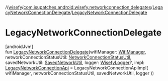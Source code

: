 //[wisefy](../../../index.md)/[com.isupatches.android.wisefy.networkconnection.delegates](../index.md)/[LegacyNetworkConnectionDelegate](index.md)/[LegacyNetworkConnectionDelegate](-legacy-network-connection-delegate.md)

# LegacyNetworkConnectionDelegate

[androidJvm]\
fun [LegacyNetworkConnectionDelegate](-legacy-network-connection-delegate.md)(wifiManager: [WifiManager](https://developer.android.com/reference/kotlin/android/net/wifi/WifiManager.html), networkConnectionStatusUtil: [NetworkConnectionStatusUtil](../../com.isupatches.android.wisefy.networkconnectionstatus/-network-connection-status-util/index.md), savedNetworkUtil: [SavedNetworkUtil](../../com.isupatches.android.wisefy.savednetworks/-saved-network-util/index.md), logger: [WisefyLogger](../../com.isupatches.android.wisefy.shared.logging/-wisefy-logger/index.md)?, impl: [LegacyNetworkConnectionApi](../-legacy-network-connection-api/index.md) = LegacyNetworkConnectionApiImpl(
        wifiManager,
        networkConnectionStatusUtil,
        savedNetworkUtil,
        logger
    ))
